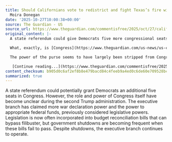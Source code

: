 ```yaml
---
title: Should Californians vote to redistrict and fight Texas’s fire with fire? |
  Moira Donegan
date: '2025-10-27T10:00:38+00:00'
source: The Guardian - US
source_url: https://www.theguardian.com/commentisfree/2025/oct/27/california-redistricting-texas-midterm-house-elections
original_content: |-
  A state referendum could give Democrats five more congressional seats. It faces two key critiques

  What, exactly, is [Congress](https://www.theguardian.com/us-news/us-congress) for? In the second [Trump administration](https://www.theguardian.com/us-news/trump-administration), it can be hard to tell. The power to declare war, long considered a crucial legislative power, has become a murky prerogative of the executive branch in the years since September 11; Trump, in recent months, has claimed even more of that power for himself, conducting strikes on [vessels in the Caribbean](https://www.theguardian.com/us-news/2025/oct/24/us-military-strike-alleged-drug-boat-caribbean).

  The power of the purse seems to have largely been stripped from Congress, too; now, under the office of management and budget director, Russell Vought, much of the power to appropriate federal funds has also defaulted to the presidency, with the [White House claiming the ability](https://www.nytimes.com/2025/08/29/upshot/trump-congress-federal-budget.html) to abort congressionally authorized expenditures and seeking to [redirect the money elsewhere](https://www.cnn.com/2025/10/11/politics/military-troops-pay-shutdown-trump). It’s not like they’re passing any laws, either; virtually all legislation must now be crammed into budget reconciliation bills, massive perennial must-spend omnibus legislation that can circumvent the filibuster. But when those don’t pass – and increasingly, they don’t – the government simply shuts down. At least, that is, big parts of the government do – and it’s not clear how many people notice. Currently, the government has been shut down all month; there are no signs of it reopening anytime soon. But the executive branch keeps on humming along.

   [Continue reading...](https://www.theguardian.com/commentisfree/2025/oct/27/california-redistricting-texas-midterm-house-elections)
content_checksum: b905d0c6af2ef8b8e479bacd84c4feeb9a4ed0c6de60e709528bc589617a7798
summarized: true
---
```


A state referendum could potentially grant Democrats an additional five seats in Congress. However, the role and power of Congress itself have become unclear during the second Trump administration. The executive branch has claimed more war declaration power and the power to appropriate federal funds, previously considered legislative powers. Legislation is now often incorporated into budget reconciliation bills that can bypass filibuster, but government shutdowns are becoming frequent when these bills fail to pass. Despite shutdowns, the executive branch continues to operate.